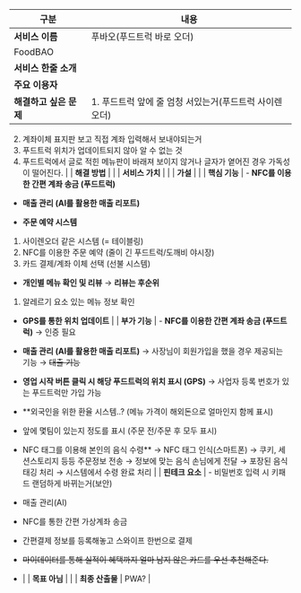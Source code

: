 | 구분 | 내용 |
| --- | --- |
| **서비스 이름** | 푸바오(푸드트럭 바로 오더)
FoodBAO |
| **서비스 한줄 소개** |  |
| **주요 이용자** |  |
| **해결하고 싶은 문제** | 1. 푸드트럭 앞에 줄 엄청 서있는거(푸드트럭 사이렌오더)
2. 계좌이체 표지판 보고 직접 계좌 입력해서 보내야되는거
3. 푸드트럭 위치가 업데이트되지 않아 알 수 없는 것
4. 푸드트럭에서 글로 적힌 메뉴판이 바래져 보이지 않거나 글자가 옅어진 경우 가독성이 떨어진다. 
 |
| **해결 방법** |  |
| **서비스 가치** |  |
| **가설** |  |
| **핵심 기능** | - **NFC를 이용한 간편 계좌 송금 (푸드트럭)**

- **매출 관리 (AI를 활용한 매출 리포트)**

- **주문 예약 시스템**
1) 사이렌오더 같은 시스템 (= 테이블링)
2) NFC를 이용한 주문 예약 (줄이 긴 푸드트럭/도깨비 야시장)
3) 카드 결제/계좌 이체 선택 (선불 시스템)

- **개인별 메뉴 확인 및 리뷰** → **리뷰는 후순위**
1) 알레르기 요소 있는 메뉴 정보 확인

- **GPS를 통한 위치 업데이트** |
| **부가 기능** | - **NFC를 이용한 간편 계좌 송금 (푸드트럭)**
→ 인증 필요

- **매출 관리 (AI를 활용한 매출 리포트)**
→ 사장님이 회원가입을 했을 경우 제공되는 기능
→ ~~대출 기능~~

- **영업 시작 버튼 클릭 시 해당 푸드트럭의 위치 표시 (GPS)**
→ 사업자 등록 번호가 있는 푸드트럭만 가입 가능

- **외국인을 위한 환율 시스템..? (메뉴 가격이 해외돈으로 얼마인지 함께 표시)

- 앞에 몇팀이 있는지 정도를 표시 (주문 전/주문 후 모두 표시)

- NFC 태그를 이용해 본인의 음식 수령**
  → NFC 태그 인식(스마트폰) → 쿠키, 세션스토리지 등등 주문정보 전송 → 정보에 맞는 음식 손님에게 전달 → 포장된 음식 태깅 처리 → 시스템에서 수령 완료 처리 |
| **핀테크 요소** | - 비밀번호 입력 시 키패드 랜덤하게 바뀌는거(보안)
- 매출 관리(AI)
- NFC를 통한 간편 가상계좌 송금
- 간편결제 정보를 등록해놓고 스와이프 한번으로 결제
- ~~마이데이터를 통해 실적이 혜택까지 얼마 남지 않은 카드를 우선 추천해준다.~~
-  |
| **목표 아님** |  |
| **최종 산출물** | PWA? |
